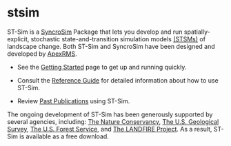 # stsim

ST-Sim is a [SyncroSim](http://www.syncrosim.com) Package that lets you develop and run spatially-explicit, stochastic state-and-transition simulation models [(STSMs)](https://besjournals.onlinelibrary.wiley.com/doi/full/10.1111/2041-210X.12597) of landscape change.  Both ST-Sim and SyncroSim have been designed and developed by [ApexRMS](http://www.apexrms.com).
&nbsp;

* See the [Getting Started](<http://docs.stsim.net/getting_started/overview.html>) page to get up and running quickly.

* Consult the [Reference Guide](<http://docs.stsim.net/reference/properties.html>) for detailed information about how to use ST-Sim.

* Review [Past Publications](<http://docs.stsim.net/publications.html>) using ST-Sim.

The ongoing development of ST-Sim has been generously supported by several agencies, including: [The Nature Conservancy](<https://www.nature.org/en-us/>), [The U.S. Geological Survey](<https://www.usgs.gov/>), [The U.S. Forest Service](<https://www.fs.fed.us/>), and [The LANDFIRE Project](<https://www.landfire.gov/>). As a result, ST-Sim is available as a free download.
